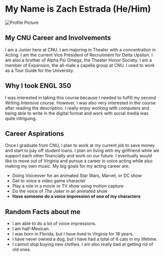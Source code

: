 # My Name is Zach Estrada (He/Him)

![Profile Picture](https://zXtrada.github.io/Zachary-Estrada/images/ZachEstradaHeadshot.jpg)

## My CNU Career and Involvements
I am a Junior here at CNU. I am majoring in Theater with a concentration in Acting. I am the current Vice President of Recruitment for Delta Upsilon. I am also a brother of Alpha Psi Omega, the Theater Honor Society. I am a member of Expansion, the all-male a capella group at CNU. I used to work as a Tour Guide for the University.

## Why I took ENGL 350
I was interested in taking this course because I needed to fulfill my second Writing Intensive course. However, I was also very interested in the course after reading the description. I really enjoy working with computers and being able to write in the digital format and work with social media was quite intriguing.

## Career Aspirations
Once I graduate from CNU, I plan to work at my current job to save money and start to pay off student loans. I plan on living with my girlfriend while we support each other financially and work on our future. I eventually would like to move out of Virginia and pursue a career in voice acting while also making my own music. My big goals for my acting career are:
* Doing Voiceover for an animated Star Wars, Marvel, or DC show
* Get to voice a video game character
* Play a role in a movie or TV show using motion capture
* Do the voice of _The Joker_ in an animated show
* **Have someone do a voice impression of one of my characters**

## Random Facts about me
* I am able to do a lot of voice impressions.
* I am half-Mexican.
* I was born in Florida, but I have lived in Virginia for 18 years.
* I have never owned a dog, but I have had a total of 6 cats in my lifetime.
* I cannot stop buying new clothes. I am also really bad at getting rid of old ones.
